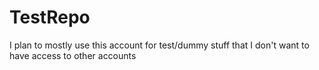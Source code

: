 # TestRepo
I plan to mostly use this account for test/dummy stuff that I don't want to have access to other accounts
